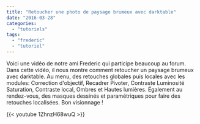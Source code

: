 ```yaml
---
title: "Retoucher une photo de paysage brumeux avec darktable"
date: "2016-03-28"
categories: 
  - "tutoriels"
tags: 
  - "frederic"
  - "tutoriel"
---
```


Voici une vidéo de notre ami Frederic qui participe beaucoup au forum. Dans cette vidéo, il nous montre comment retoucher un paysage brumeux avec darktable. Au menu, des retouches globales puis locales avec les modules: Correction d'objectif, Recadrer Pivoter, Contraste Luminosité Saturation, Contraste local, Ombres et Hautes lumières. Également au rendez-vous, des masques dessinés et paramétriques pour faire des retouches localisées. Bon visionnage !

{{< youtube 1ZhnzH68wuQ >}}
